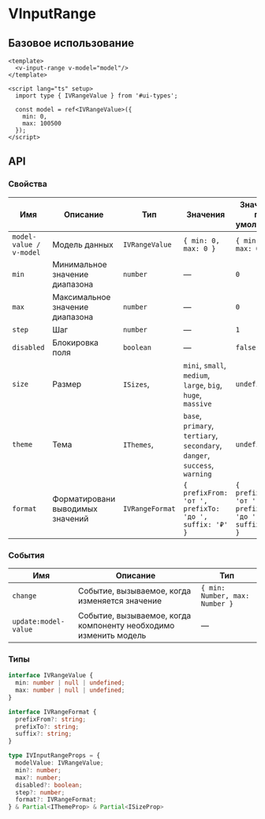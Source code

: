 # VInputRange

## Базовое использование
```vue
<template>
  <v-input-range v-model="model"/>
</template>

<script lang="ts" setup>
  import type { IVRangeValue } from '#ui-types';
  
  const model = ref<IVRangeValue>({
    min: 0,
    max: 100500
  });
</script>
```

## API

### Свойства
| Имя                     | Описание                         | Тип             | Значения                                                                   | Значение по умолчанию                                 | 
|-------------------------|----------------------------------|-----------------|----------------------------------------------------------------------------|-------------------------------------------------------|
| `model-value / v-model` | Модель данных                    | `IVRangeValue`  | `{ min: 0, max: 0 }`                                                       | `{ min: 0, max: 0 }`                                  |
| `min`                   | Минимальное значение диапазона   | `number`        | —                                                                          | `0`                                                   |
| `max`                   | Максимальное значение диапазона  | `number`        | —                                                                          | `0`                                                   |
| `step`                  | Шаг                              | `number`        | —                                                                          | `1`                                                   |
| `disabled`              | Блокировка поля                  | `boolean`       | —                                                                          | `false`                                               |
| `size`                  | Размер                           | `ISizes`,       | `mini`, `small`, `medium`, `large`, `big`, `huge`, `massive`               | `undefined`                                           |
| `theme`                 | Тема                             | `IThemes`,      | `base`, `primary`, `tertiary`, `secondary`, `danger`, `success`, `warning` | `undefined`                                           |
| `format`                | Форматировани выводимых значений | `IVRangeFormat` | `{ prefixFrom: 'от ', prefixTo: 'до ', suffix: '₽' }`                      | `{ prefixFrom: 'от ', prefixTo: 'до ', suffix: '₽' }` |

### События
| Имя                  | Описание                                                         | Тип                            |
|----------------------|------------------------------------------------------------------|--------------------------------|
| `change`             | Событие, вызываемое, когда изменяется значение                   | `{ min: Number, max: Number }` |
| `update:model-value` | Событие, вызываемое, когда компоненту необходимо изменить модель | —                              |

### Типы
```typescript
interface IVRangeValue {
  min: number | null | undefined;
  max: number | null | undefined;
}

interface IVRangeFormat {
  prefixFrom?: string;
  prefixTo?: string;
  suffix?: string;
}

type IVInputRangeProps = {
  modelValue: IVRangeValue;
  min?: number;
  max?: number;
  disabled?: boolean;
  step?: number;
  format?: IVRangeFormat;
} & Partial<IThemeProp> & Partial<ISizeProp>
```
